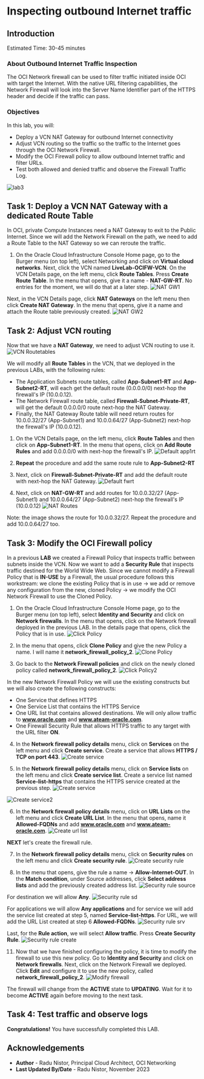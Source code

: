 # Inspecting outbound Internet traffic

## Introduction

Estimated Time: 30-45 minutes

### About Outbound Internet Traffic Inspection

The OCI Network firewall can be used to filter traffic initiated inside OCI with target the Internet. With the native URL filtering capabilities, the Network Firewall will look into the Server Name Identifier part of the HTTPS header and decide if the traffic can pass.

### Objectives

In this lab, you will:

* Deploy a VCN NAT Gateway for outbound Internet connectivity
* Adjust VCN routing so the traffic so the traffic to the Internet goes through the OCI Network Firewall.
* Modify the OCI Firewall policy to allow outbound Internet traffic and filter URLs.
* Test both allowed and denied traffic and observe the Firewall Traffic Log. 

![lab3](images/lab3.png)

## Task 1: Deploy a VCN NAT Gateway with a dedicated Route Table

In OCI, private Compute Instances need a NAT Gateway to exit to the Public Internet. Since we will add the Network Firewall on the path, we need to add a Route Table to the NAT Gateway so we can reroute the traffic. 

1. On the Oracle Cloud Infrastructure Console Home page, go to the Burger menu (on top left), select Networking and click on **Virtual cloud networks**. Next, click the VCN named **LiveLab-OCIFW-VCN**. On the VCN Details page, on the left menu, click **Route Tables**. Press **Create Route Table**. In the menu that opens, give it a name - **NAT-GW-RT**. No entries for the moment, we will do that at a later step.
  ![NAT GW1](images/natgw1.png)
 
  Next, in the VCN Details page, click **NAT Gateways** on the left menu then click **Create NAT Gateway**. In the menu that opens, give it a name and attach the Route table previously created.
  ![NAT GW2](images/natgw2.png)

## Task 2: Adjust VCN routing

  Now that we have a **NAT Gateway**, we need to adjust VCN routing to use it. 
  ![VCN Routetables](images/vcnrt.png)

  We will modify all **Route Tables** in the VCN, that we deployed in the previous LABs, with the following rules:

* The Application Subnets route tables, called **App-Subnet1-RT** and **App-Subnet2-RT**, will each get the default route (0.0.0.0/0) next-hop the firewall's IP (10.0.0.12).
* The Network Firewall route table, called **Firewall-Subnet-Private-RT**, will get the default 0.0.0.0/0 route next-hop the NAT Gateway.
* Finally, the NAT Gateway Route table will need return routes for 10.0.0.32/27 (App-Subnet1) and 10.0.0.64/27 (App-Subnet2) next-hop the firewall's IP (10.0.0.12).

1. On the VCN Details page, on the left menu, click **Route Tables** and then click on **App-Subnet1-RT**. In the menu that opens, click on **Add Route Rules** and add 0.0.0.0/0 with next-hop the firewall's IP.
  ![Default app1rt](images/defapp1rt.png)

2. **Repeat** the procedure and add the same route rule to **App-Subnet2-RT**
  
3. Next, click on **Firewall-Subnet-Private-RT** and add the default route with next-hop the NAT Gateway.
  ![Default fwrt](images/deffwrt.png)

4. Next, click on **NAT-GW-RT** and add routes for 10.0.0.32/27 (App-Subnet1) and 10.0.0.64/27 (App-Subnet2) next-hop the firewall's IP (10.0.0.12)
  ![NAT Routes](images/natgwroutes.png)

  Note: the image shows the route for 10.0.0.32/27. Repeat the procedure and add 10.0.0.64/27 too.

## Task 3: Modify the OCI Firewall policy

In a previous **LAB** we created a Firewall Policy that inspects traffic between subnets inside the VCN. Now we want to add a **Security Rule** that inspects traffic destined for the World Wide Web. 
Since we cannot modify a Firewall Policy that is **IN-USE** by a Firewall, the usual procedure follows this workstream: we clone the existing Policy that is in use -> we add or remove any configuration from the new, cloned Policy -> we modify the OCI Network Firewall to use the Cloned Policy. 

1. On the Oracle Cloud Infrastructure Console Home page, go to the Burger menu (on top left), select **Identity and Security** and click on **Network firewalls**. In the menu that opens, click on the Network firewall deployed in the previous LAB. In the details page that opens, click the Policy that is in use.
  ![Click Policy](images/clickpolicy.png)

2. In the menu that opens, click **Clone Policy** and give the new Policy a name. I will name it **network_firewall_policy_2**.
  ![Clone Policy](images/clonepolicy.png)

3. Go back to the **Network Firewall policies** and click on the newly cloned policy called **network_firewall_policy_2**.
  ![Click Policy2](images/clickpolicy2.png)

In the new Network Firewall Policy we will use the existing constructs but we will also create the following constructs:

* One Service that defines HTTPS
* One Service List that contains the HTTPS Service
* One URL list that contains allowed destinations. We will only allow traffic to **www.oracle.com** and **www.ateam-oracle.com**.
* One Firewall Security Rule that allows HTTPS traffic to any target with the URL filter **ON**.

4. In the **Network firewall policy details** menu, click on **Services** on the left menu and click **Create service**. Create a service that allows **HTTPS / TCP on port 443**.
  ![Create service](images/createsrv.png)

5. In the **Network firewall policy details** menu, click on **Service lists** on the left menu and click **Create service list**. Create a service list named **Service-list-https** that contains the HTTPS service created at the previous step.
  ![Create service](images/createsvclist.png)

  ![Create service2](images/createsvclist2.png)

6. In the **Network firewall policy details** menu, click on **URL Lists** on the left menu and click **Create URL List**. In the menu that opens, name it **Allowed-FQDNs** and add **www.oracle.com** and **www.ateam-oracle.com**.
  ![Create url list](images/createurllist.png)

**NEXT** let's create the firewall rule.

7. In the **Network firewall policy details** menu, click on **Security rules** on the left menu and click **Create security rule**. 
  ![Create security rule](images/createsecrule.png)

8. In the menu that opens, give the rule a name -> **Allow-Internet-OUT**. In the **Match condition**, under Source addresses, click **Select address lists** and add the previously created address list.
  ![Security rule source](images/secrule1.png)

  For destination we will allow **Any**.
  ![Security rule sd](images/secrule2.png)

  For applications we will allow **Any applications** and for service we will add the service list created at step 5, named **Service-list-https**. For URL, we will add the URL List created at step 6 **Allowed-FQDNs**.
  ![Security rule srv](images/secrule3.png)

  Last, for the **Rule action**, we will select **Allow traffic**. Press **Create Security Rule**.
  ![Security rule create](images/secrule4.png)

11. Now that we have finished configuring the policy, it is time to modify the firewall to use this new policy. Go to **Identity and Security** and click on **Network firewalls**. Next, click on the Network Firewall we deployed. Click **Edit** and configure it to use the new policy, called **network_firewall_policy_2**.
  ![Modify firewall](images/modifyfw.png)  

  The firewall will change from the **ACTIVE** state to **UPDATING**. Wait for it to become **ACTIVE** again before moving to the next task.

## Task 4: Test traffic and observe logs

**Congratulations!** You have successfully completed this LAB.

## Acknowledgements

* **Author** - Radu Nistor, Principal Cloud Architect, OCI Networking
* **Last Updated By/Date** - Radu Nistor, November 2023

